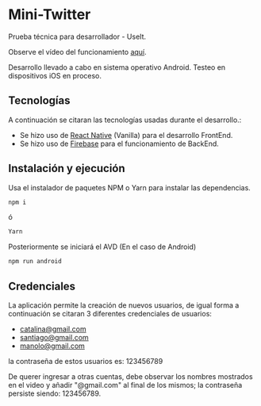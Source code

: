 # Mini-Twitter

Prueba técnica para desarrollador - UseIt.

Observe el vídeo del funcionamiento [aquí](https://www.youtube.com/watch?v=ySbUaID61lk).

Desarrollo llevado a cabo en sistema operativo Android. 
Testeo en dispositivos iOS en proceso.

## Tecnologías

A continuación se citaran las tecnologías usadas durante el desarrollo.:

- Se hizo uso de [React Native](https://reactnative.dev/) (Vanilla) para el desarrollo FrontEnd.
- Se hizo uso de [Firebase](https://firebase.google.com/) para el funcionamiento de BackEnd.

## Instalación y ejecución

Usa el instalador de paquetes NPM o Yarn para instalar las dependencias.

```bash
npm i 
```
ó
```bash
Yarn
```
Posteriormente se iniciará el AVD (En el caso de Android)

```bash
npm run android
```

## Credenciales

La aplicación permite la creación de nuevos usuarios, de igual forma a continuación se citaran 3 diferentes credenciales de usuarios:

- catalina@gmail.com
- santiago@gmail.com
- manolo@gmail.com

la contraseña de estos usuarios es: 123456789

De querer ingresar a otras cuentas, debe observar los nombres mostrados en el video y añadir "@gmail.com" al final de los mismos; la contraseña persiste siendo: 123456789.

